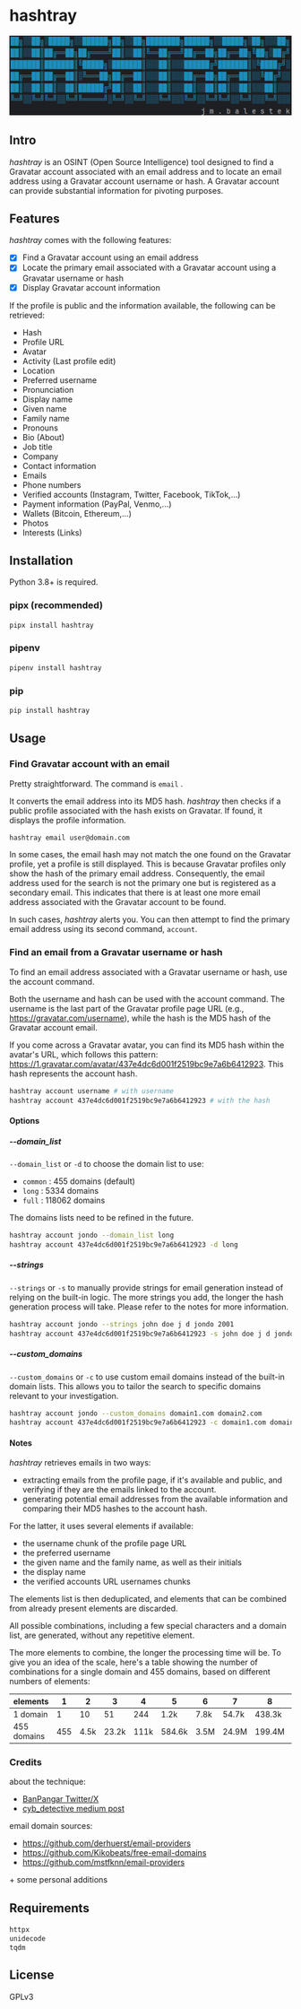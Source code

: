 # hashtray

<p align="center">
  <img src="https://raw.githubusercontent.com/balestek/hashtray/master/media/hashtray.png">
</p>

## Intro
_hashtray_ is an OSINT (Open Source Intelligence) tool designed to find a Gravatar account associated with an email address and to locate an email address using a Gravatar account username or hash. A Gravatar account can provide substantial information for pivoting purposes.

## Features
_hashtray_ comes with the following features:
+ [X] Find a Gravatar account using an email address 
+ [x] Locate the primary email associated with a Gravatar account using a Gravatar username or hash
+ [x] Display Gravatar account information

If the profile is public and the information available, the following can be retrieved:

- Hash
- Profile URL
- Avatar
- Activity (Last profile edit)
- Location
- Preferred username
- Pronunciation
- Display name
- Given name
- Family name
- Pronouns
- Bio (About)
- Job title
- Company
- Contact information
- Emails
- Phone numbers
- Verified accounts (Instagram, Twitter, Facebook, TikTok,...)
- Payment information (PayPal, Venmo,...)
- Wallets (Bitcoin, Ethereum,...)
- Photos
- Interests (Links)

## Installation

Python 3.8+ is required.

### pipx (recommended)
```bash
pipx install hashtray
```

### pipenv
```bash
pipenv install hashtray
```

### pip
```bash
pip install hashtray
```

## Usage

### Find Gravatar account with an email

Pretty straightforward. The command is `email` .

It converts the email address into its MD5 hash. _hashtray_ then checks if a public profile associated with the hash exists on Gravatar. If found, it displays the profile information.

```bash
hashtray email user@domain.com
```

In some cases, the email hash may not match the one found on the Gravatar profile, yet a profile is still displayed. This is because Gravatar profiles only show the hash of the primary email address. Consequently, the email address used for the search is not the primary one but is registered as a secondary email. This indicates that there is at least one more email address associated with the Gravatar account to be found.

In such cases, _hashtray_ alerts you. You can then attempt to find the primary email address using its second command, `account`.

### Find an email from a Gravatar username or hash

To find an email address associated with a Gravatar username or hash, use the account command.

Both the username and hash can be used with the account command. The username is the last part of the Gravatar profile page URL (e.g., https://gravatar.com/username), while the hash is the MD5 hash of the Gravatar account email.

If you come across a Gravatar avatar, you can find its MD5 hash within the avatar's URL, which follows this pattern: https://1.gravatar.com/avatar/437e4dc6d001f2519bc9e7a6b6412923. This hash represents the account hash.

```bash
hashtray account username # with username
hashtray account 437e4dc6d001f2519bc9e7a6b6412923 # with the hash
```

#### Options

##### --domain_list

`--domain_list` or `-d` to choose the domain list to use:
- `common` : 455 domains (default)
- `long` : 5334 domains
- `full` : 118062 domains

The domains lists need to be refined in the future.

```bash
hashtray account jondo --domain_list long
hashtray account 437e4dc6d001f2519bc9e7a6b6412923 -d long
```

##### --strings

`--strings` or `-s` to manually provide strings for email generation instead of relying on the built-in logic. The more strings you add, the longer the hash generation process will take. Please refer to the notes for more information.

```bash
hashtray account jondo --strings john doe j d jondo 2001
hashtray account 437e4dc6d001f2519bc9e7a6b6412923 -s john doe j d jondo 2001
```

##### --custom_domains

`--custom_domains` or `-c` to use custom email domains instead of the built-in domain lists. This allows you to tailor the search to specific domains relevant to your investigation.

```bash
hashtray account jondo --custom_domains domain1.com domain2.com
hashtray account 437e4dc6d001f2519bc9e7a6b6412923 -c domain1.com domain2.com
```

#### Notes

_hashtray_ retrieves emails in two ways:
- extracting emails from the profile page, if it's available and public, and verifying if they are the emails linked to the account.
- generating potential email addresses from the available information and comparing their MD5 hashes to the account hash.

For the latter, it uses several elements if available:
- the username chunk of the profile page URL
- the preferred username
- the given name and the family name, as well as their initials
- the display name
- the verified accounts URL usernames chunks

The elements list is then deduplicated, and elements that can be combined from already present elements are discarded.

All possible combinations, including a few special characters and a domain list, are generated, without any repetitive element.

The more elements to combine, the longer the processing time will be. To give you an idea of the scale, here's a table showing the number of combinations for a single domain and 455 domains, based on different numbers of elements:

| elements    | 1   | 2    | 3     | 4    | 5      | 6    | 7     | 8      | 9    | 10    |
|-------------|-----|------|-------|------|--------|------|-------|--------|------|-------|
| 1 domain    | 1   | 10   | 51    | 244  | 1.2k   | 7.8k | 54.7k | 438.3k | 3.9M | 39.5M |
| 455 domains | 455 | 4.5k | 23.2k | 111k | 584.6k | 3.5M | 24.9M | 199.4M | 1.7B | 17.9B |

### Credits

about the technique:

- [BanPangar Twitter/X](https://twitter.com/BanPangar/status/1357805358153150467)
- [cyb_detective medium post](https://publication.osintambition.org/4-easy-tricks-for-using-gravatar-in-osint-99c0910d933)

email domain sources:

- https://github.com/derhuerst/email-providers
- https://github.com/Kikobeats/free-email-domains
- https://github.com/mstfknn/email-providers

\+ some personal additions

## Requirements

```
httpx
unidecode
tqdm
```

## License
GPLv3
